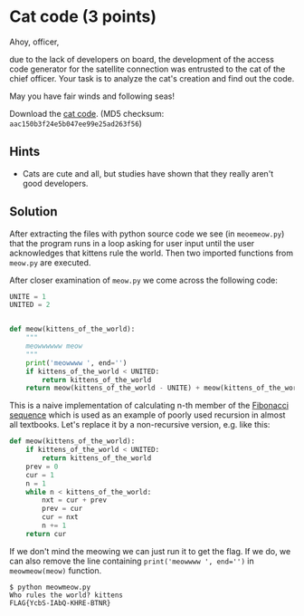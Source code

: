 # Cat code (3 points)

Ahoy, officer,

due to the lack of developers on board, the development of the access code generator for the satellite connection was
entrusted to the cat of the chief officer. Your task is to analyze the cat's creation and find out the code.

May you have fair winds and following seas!

Download the [cat code](cat_code.zip).
(MD5 checksum: `aac150b3f24e5b047ee99e25ad263f56`)

## Hints

* Cats are cute and all, but studies have shown that they really aren't good developers.

## Solution

After extracting the files with python source code we see (in `meoemeow.py`) that the program runs in a loop asking for
user input until the user acknowledges that kittens rule the world. Then two imported functions from `meow.py` are
executed.

After closer examination of `meow.py` we come across the following code:

```python
UNITE = 1
UNITED = 2


def meow(kittens_of_the_world):
    """
    meowwwwww meow
    """
    print('meowwww ', end='')
    if kittens_of_the_world < UNITED:
        return kittens_of_the_world
    return meow(kittens_of_the_world - UNITE) + meow(kittens_of_the_world - UNITED)
```

This is a naive implementation of calculating n-th member of the [Fibonacci sequence] which is used as an example of
poorly used recursion in almost all textbooks. Let's replace it by a non-recursive version, e.g. like this:

```python
def meow(kittens_of_the_world):
    if kittens_of_the_world < UNITED:
        return kittens_of_the_world
    prev = 0
    cur = 1
    n = 1
    while n < kittens_of_the_world:
        nxt = cur + prev
        prev = cur
        cur = nxt
        n += 1
    return cur
```

If we don't mind the meowing we can just run it to get the flag. If we do, we can also remove the line containing
`print('meowwww ', end='')` in `meowmeow(meow)` function.

```console
$ python meowmeow.py
Who rules the world? kittens
FLAG{YcbS-IAbQ-KHRE-BTNR}
```

[Fibonacci sequence]: https://en.wikipedia.org/wiki/Fibonacci_sequence
